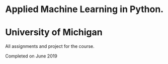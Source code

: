 # Applied Machine Learning in Python. 
# University of Michigan
All assignments and project for the course.

Completed on June 2019
